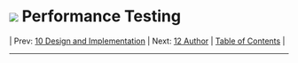 #  ![](favicon.png) Performance Testing

| Prev: [10 Design and Implementation](./10_DesignImplementation.md) | Next: [12 Author](./12_Author.md) | [Table of Contents](../README.md) |

---
